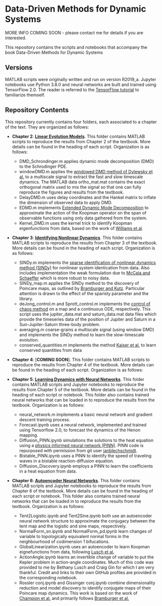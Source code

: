 # Data-Driven Methods for Dynamic Systems

MORE INFO COMING SOON - please contact me for details if you are interested.

This repository contains the scripts and notebooks that accompany the book Data-Driven Methods for Dynamic Systems

## **Versions**

MATLAB scripts were originally written and run on version R2019_a. Jupyter notebooks use Python 3.8.0 and neural networks are built and trained using TensorFlow 2.0. The reader is referred to the [TensorFlow tutorial](https://github.com/instillai/TensorFlow-Course) to familiarize themself. 

## **Repository Contents**
This repository currently contains four folders, each associated to a chapter of the text. They are organized as follows:

- **Chapter 2**: [**Linear Evolution Models**](https://github.com/jbramburger/DataDrivenDynSyst/tree/main/Linear%20Evolution%20Models). This folder contains MATLAB scripts to reproduce the results from Chapter 2 of the textbook. More details can be found in the heading of each script. Organization is as follows:
    - DMD_Schrondinger.m applies dynamic mode decomposition (DMD) to the Schrodinger PDE.
    - windowDMD.m applies the [windowed DMD method of Dylewsky et al.](https://journals.aps.org/pre/abstract/10.1103/PhysRevE.99.063311) to a multiscale signal to extract the fast and slow timescale dynamics. The MATLAB data ortho_mat.mat contains the exact orthogonal matrix used to mix the signal so that one can fully reproduce the figures and results from the textbook.
    - DelayDMD.m uses delay coordinates and the Hankel matrix to inflate the dimension of observed data to apply DMD.
    - EDMD.m implements [Extended Dynamic Mode Decomposition](https://link.springer.com/article/10.1007/s00332-015-9258-5) to approximate the action of the Koopman operator on the span of observable functions using only data gathered from the system.
    - Kernel_DMD.m uses the kernel trick to identify Koopman eigenfunctions from data, based on the work of [Williams et al](https://www.aimsciences.org/article/doi/10.3934/jcd.2015005).  

- **Chapter 3**: [**Identifying Nonlinear Dynamics**](https://github.com/jbramburger/DataDrivenDynSyst/tree/main/Identifying%20Nonlinear%20Dynamics). This folder contains MATLAB scripts to reproduce the results from Chapter 3 of the textbook. More details can be found in the heading of each script. Organization is as follows:
    - SINDy.m implements the [sparse identification of nonlinear dynamics method (SINDy)](https://www.pnas.org/doi/10.1073/pnas.1517384113) for nonlinear system identication from data. Also includes implementation the weak formulation due to [McCala and Schaeffer](https://pubmed.ncbi.nlm.nih.gov/28950639/) which is more robust to noisy data.
    - SINDy_map.m applies the SINDy method to the discovery of Poincare maps, as outlined by [Bramburger and Kutz](https://www.sciencedirect.com/science/article/pii/S0167278919305470). Particular attention is drawn to the effect of the sparisty parameter and the library.
    - deJong_control.m and Sprott_control.m implements the [control of chaos method](https://journals.aps.org/prl/abstract/10.1103/PhysRevLett.64.1196) on a map and a continuous ODE, respectively. This script uses the jupiter_data.mat and saturn_data.mat data files which provide the timeseries data of the position of Jupiter and Saturn in a Sun-Jupiter-Saturn three-body problem. 
    - averaging.m coarse-grains a multiscale signal (using window DMD) and implements the SINDy method to learn the slow-timescale evolution.
    - conserved_quantities.m implements the method [Kaiser et al.](http://eurika-kaiser.com/downloads/KaKuBr2018cdc.pdf) to learn conserved quantities from data 

- **Chapter 4**: [**COMING SOON**]. This folder contains MATLAB scripts to reproduce the results from Chapter 4 of the textbook. More details can be found in the heading of each script. Organization is as follows:

- **Chapter 5**: [**Learning Dynamics with Neural Networks**](https://github.com/jbramburger/DataDrivenDynSyst/tree/main/Learning%20Dynamics%20with%20Neural%20Networks). This folder contains MATLAB scripts and Jupyter notebooks to reproduce the results from Chapter 5 of the textbook. More details can be found in the heading of each script or notebook. This folder also contains trained neural networks that can be loaded in to reproduce the results from the textbook. Organization is as follows:
    - neural_network.m implements a basic neural network and gradient descent training process.
    - Forecast.ipynb uses a neural network, implemented and trained using Tensorflow 2.0, to forecast the dynamics of the Henon mapping.
    - Diffusion_PINN.ipynb simulations the solutions to the heat equation using a [physics informed neural network (PINN)](https://www.sciencedirect.com/science/article/pii/S0021999118307125). PINN code is repurposed with permission from git user [janblechschmidt](https://github.com/janblechschmidt/PDEsByNNs).
    - Bistable_PINN.ipynb uses a PINN to identify the speed of traveling waves in a bistable reaction-diffusion equation.
    - Diffusion_Discovery.ipynb employs a PINN to learn the coefficients in a heat equation from data. 

- **Chapter 6**: [**Autoencoder Neural Networks**](https://github.com/jbramburger/DataDrivenDynSyst/tree/main/Autoencoder%20Neural%20Networks). This folder contains MATLAB scripts and Jupyter notebooks to reproduce the results from Chapter 6 of the textbook. More details can be found in the heading of each script or notebook. This folder also contains trained neural networks that can be loaded in to reproduce the results from the textbook. Organization is as follows:
    - Tent2Logistic.ipynb and Tent2Sine.ipynb both use an autoencoder neural network structure to approximate the conjugacy between the tent map and the logistic and sine maps, respectively.
    - NormalForm_sn.ipynb and NormalForm_pd.ipynb learn changes of variable to topologically equivalent normal forms in the neighbourhood of codimension 1 bifucations.
    - GlobalLinearization.ipynb uses an autoencoder to learn Koopman eignefunctions from data, following [Lusch et al.](https://www.nature.com/articles/s41467-018-07210-0)
    - ActionAngle.ipynb learns an invertible change of variable to put the Kepler problem in action-angle coordinates. Much of this code was provided to me by Bethany Lusch and Craig Gin for which I am very thankful. Credit and links to their own GitHub profiles are provided in the corresponding notebook.
    - Rossler conj.ipynb and Gissinger conj.ipynb combine dimensionality reduction and model discovery to identify conjugate maps of their Poincare map dynamics. This work is based on the work of [Champion et al.](https://www.pnas.org/doi/abs/10.1073/pnas.1906995116) and primarily follows [Bramburger et al.](https://www.sciencedirect.com/science/article/pii/S0167278921001652)

